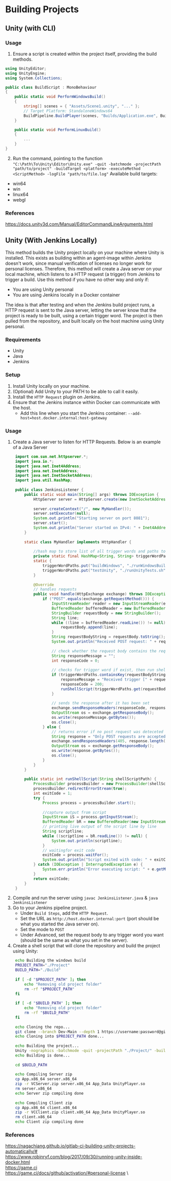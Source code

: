 # Building Projects

## Unity (with CLI)

### Usage
1. Ensure a script is created within the project itself, providing the build methods.

```cs
using UnityEditor;
using UnityEngine;
using System.Collections;

public class BuildScript : MonoBehaviour
{
    public static void PerformWindowsBuild()
    {
        string[] scenes = { "Assets/Scene1.unity", "..." };
        // Target Platform: StandaloneWindows64
        BuildPipeline.BuildPlayer(scenes, "Builds/Application.exe", BuildTarget.<target_platform>, BuildOptions.None);
    }

    public static void PerformLinuxBuild()
    {
        ...
    }
}
```

2. Run the command, pointing to the function
`"C:\Path\To\Unity\Editor\Unity.exe" -quit -batchmode -projectPath "path/to/project" -buildTarget <platform> -executeMethod <ScriptMethod> -logFile "path/to/file.log"`
Available build targets:
- win64
- win
- linux64
- webgl

### References
https://docs.unity3d.com/Manual/EditorCommandLineArguments.html


## Unity (With Jenkins Locally)
This method builds the Unity project locally on your machine where Unity is installed. This exists as building within an agent-image within Jenkins doesn't work, since manual verification of licenses no longer work for personal licenses. Therefore, this method will create a Java server on your local machine, which listens to a HTTP request (a trigger) from Jenkins to trigger a build. Use this method if you have no other way and only if:
- You are using Unity personal
- You are using Jenkins locally in a Docker container

The idea is that after testing and when the Jenkins build project runs, a HTTP request is sent to the Java server, letting the server know that the project is ready to be built, using a certain trigger word. The project is then pulled from the repository, and built locally on the host machine using Unity personal.

### Requirements
- Unity
- Java
- Jenkins

### Setup
1. Install Unity locally on your machine.
2. (Optional) Add Unity to your PATH to be able to call it easily.
3. Install the `HTTP Request` plugin on Jenkins.
4. Ensure that the Jenkins instance within Docker can communicate with the host.
   - Add this line when you start the Jenkins container: `--add-host=host.docker.internal:host-gateway`

### Usage
1. Create a Java server to listen for HTTP Requests. Below is an example of a Java Server
   ```java
    import com.sun.net.httpserver.*;
    import java.io.*;
    import java.net.Inet4Address;
    import java.net.InetAddress;
    import java.net.InetSocketAddress;
    import java.util.HashMap;
    
    public class JenkinsListener {
        public static void main(String[] args) throws IOException {
            HttpServer server = HttpServer.create(new InetSocketAddress(8081), 0);
    
            server.createContext("/", new MyHandler());
            server.setExecutor(null);
            System.out.println("Starting server on port 8081");
            server.start();
            System.out.println("Server started on IPv4: " + Inet4Address.getLocalHost().getHostAddress());
        }
    
        static class MyHandler implements HttpHandler {
    
            //hash map to store list of all trigger words and paths to shell scripts
            private static final HashMap<String, String> triggerWordPaths = new HashMap<String, String>();
            static {
                triggerWordPaths.put("buildWindows", "./runWindowsBuild.sh");
                triggerWordPaths.put("testUnity", "./runUnityTests.sh");
            }
            
            @Override
            // handles requests
            public void handle(HttpExchange exchange) throws IOException {
                if ("POST".equals(exchange.getRequestMethod())) {
                    InputStreamReader reader = new InputStreamReader(exchange.getRequestBody());
                    BufferedReader bufferedReader = new BufferedReader(reader);
                    StringBuilder requestBody = new StringBuilder();
                    String line;
                    while ((line = bufferedReader.readLine()) != null) {
                        requestBody.append(line);
                    }
                    String requestBodyString = requestBody.toString();
                    System.out.println("Received POST request: " + requestBody.toString());
    
                    // check whether the request body contains the required text to build
                    String responseMessage = "";
                    int responseCode = 0;
    
                    // checks for trigger word if exist, then run shell script if exist
                    if (triggerWordPaths.containsKey(requestBodyString)) {
                        responseMessage = "Received trigger [" + requestBodyString + "] from Jenkins";
                        responseCode = 200;
                        runShellScript(triggerWordPaths.get(requestBodyString));
                    }
                    
                    // sends the response after it has been set
                    exchange.sendResponseHeaders(responseCode, responseMessage.length());
                    OutputStream os = exchange.getResponseBody();
                    os.write(responseMessage.getBytes());
                    os.close();
                } else {
                    // returns error if no post request was deteceted
                    String response = "Only POST requests are accepted.";
                    exchange.sendResponseHeaders(405, response.length());
                    OutputStream os = exchange.getResponseBody();
                    os.write(response.getBytes());
                    os.close();
                }
            }
        }
    
        public static int runShellScript(String shellScriptPath) {
            ProcessBuilder processBuilder = new ProcessBuilder(shellScriptPath);
            processBuilder.redirectErrorStream(true);
            int exitCode = 1;
            try {
                Process process = processBuilder.start();
                
                //capture output from script
                InputStream iS = process.getInputStream();
                BufferedReader bR = new BufferedReader(new InputStreamReader(iS));
                // printing live output of the script line by line
                String scriptline;
                while ((scriptline = bR.readLine()) != null) {
                    System.out.println(scriptline);
                }
                // waitingfor exit code
                exitCode = process.waitFor();
                System.out.println("Script exited with code: " + exitCode);
            } catch (IOException | InterruptedException e) {
                System.err.println("Error executing script: " + e.getMessage());
            }
            return exitCode;
        }
    }
   ```
2. Compile and run the server using `javac JenkinsListener.java` & `java JenkinsListener`
3. Go to your Jenkins pipeline project.
   - Under `Build Steps`, add the `HTTP Request`.
   - Set the URL as `http://host.docker.internal:port` (port should be what you started the Java server on).
   - Set the mode to `POST`
   - Under Advanced, set the request body to any trigger word you want (should be the same as what you set in the server).
4. Create a shell script that will clone the repository and build the project using Unity:
   ```sh
    echo Building the windows build
    PROJECT_PATH="./Project"
    BUILD_PATH="./Build"
    
    if [ -d "$PROJECT_PATH" ]; then 
        echo "Removing old project folder"
        rm -rf "$PROJECT_PATH"
    fi
    
    if [ -d "$BUILD_PATH" ]; then 
        echo "Removing old project folder"
        rm -rf "$BUILD_PATH"
    fi
    
    echo Cloning the repo...
    git clone --branch Dev-Main --depth 1 https://username:password@git.gitlabproject.com/project.git ./Project
    echo Cloning into $PROJECT_PATH done...
    
    echo Building the project...
    Unity -nographics -batchmode -quit -projectPath "./Project/" -buildLinux64Player "../../Build/App.x86_64" -logFile "./Build/Build_Log.txt"
    echo Building is done...
    
    cd $BUILD_PATH
    
    echo Compiling Server zip
    cp App.x86_64 server.x86_64
    zip -r VCServer.zip server.x86_64 App_Data UnityPlayer.so
    rm server.x86_64
    echo Server zip compiling done
    
    echo Compiling Client zip
    cp App.x86_64 client.x86_64
    zip -r VCClient.zip client.x86_64 App_Data UnityPlayer.so
    rm client.x86_64
    echo Client zip compiling done
   ```

### References
https://nagachiang.github.io/gitlab-ci-building-unity-projects-automatically/# \
https://www.robinryf.com/blog/2017/09/30/running-unity-inside-docker.html \
https://game.ci \
https://game.ci/docs/github/activation/#personal-license \

